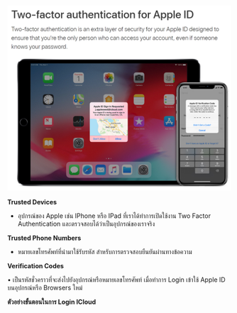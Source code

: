 ![GitHub Logo](pic/Apple1.PNG)

**Trusted Devices**

  * อุปกรณ์ของ Apple เช่น IPhone หรือ IPad ที่เราได้ทำการเปิดใช้งาน Two Factor Authentication และตรวจสอบได้ว่าเป็นอุปกรณ์ของเราจริง

**Trusted Phone Numbers**

  *	หมายเลขโทรศัพท์ที่นำมาใช้รับรหัส สำหรับการตรวจสอบยืนยันผ่านทางข้อความ

**Verification Codes**

  •	เป็นรหัสชั่วคราวที่จะส่งไปยังอุปกรณ์หรือหมายเลขโทรศัพท์ เมื่อทำการ Login เข้าใช้ Apple ID บนอุปกรณ์หรือ Browsers ใหม่

**ตัวอย่างขั้นตอนในการ Login ICloud**
